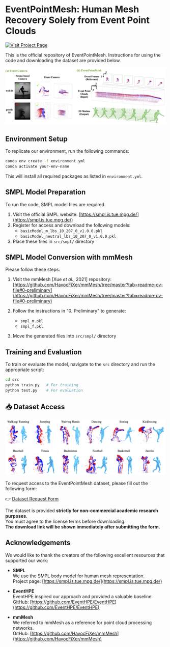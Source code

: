 # EventPointMesh: Human Mesh Recovery Solely from Event Point Clouds

[![Visit Project Page](https://img.shields.io/badge/Project%20Page-Visit%20Here-blue)](https://ryosukehori.github.io/EPM_ProjectPage/)

This is the official repository of EventPointMesh. Instructions for using the code and downloading the dataset are provided below.

![Teaser Image](imgs/Fig1.png)


## Environment Setup

To replicate our environment, run the following commands:

```bash
conda env create -f environment.yml
conda activate your-env-name
```

This will install all required packages as listed in `environment.yml`.



## SMPL Model Preparation

To run the code, SMPL model files are required.

1. Visit the official SMPL website: [https://smpl.is.tue.mpg.de/](https://smpl.is.tue.mpg.de/)
2. Register for access and download the following models:
   - `basicModel_m_lbs_10_207_0_v1.0.0.pkl`
   - `basicModel_neutral_lbs_10_207_0_v1.0.0.pkl`
3. Place these files in `src/smpl/` directory


## SMPL Model Conversion with mmMesh

Please follow these steps:

1. Visit the mmMesh [Xue *et al.*, 2021] repository:  
   [https://github.com/HavocFiXer/mmMesh/tree/master?tab=readme-ov-file#0-preliminary](https://github.com/HavocFiXer/mmMesh/tree/master?tab=readme-ov-file#0-preliminary)

2. Follow the instructions in "0. Preliminary" to generate:
   - `smpl_m.pkl`
   - `smpl_f.pkl`

3. Move the generated files into `src/smpl/` directory


## Training and Evaluation

To train or evaluate the model, navigate to the `src` directory and run the appropriate script:

```bash
cd src
python train.py   # For training
python test.py    # For evaluation
```

## 📥 Dataset Access
![Dataset Image](imgs/Fig4.png)

To request access to the EventPointMesh dataset, please fill out the following form:

👉 [Dataset Request Form](https://docs.google.com/forms/d/e/1FAIpQLSeWXSuuvF7pavsbHEDvNA9qFoqh2BtE8X0xqBNg2hjOYAfq0A/viewform?usp=header)

The dataset is provided **strictly for non-commercial academic research purposes**.  
You must agree to the license terms before downloading.  
**The download link will be shown immediately after submitting the form.**



## Acknowledgements

We would like to thank the creators of the following excellent resources that supported our work:

- **SMPL**  
  We use the SMPL body model for human mesh representation.  
  Project page: [https://smpl.is.tue.mpg.de/](https://smpl.is.tue.mpg.de/)

- **EventHPE**  
  EventHPE inspired our approach and provided a valuable baseline.  
  GitHub: [https://github.com/EventHPE/EventHPE](https://github.com/EventHPE/EventHPE)

- **mmMesh**  
  We referred to mmMesh as a reference for point cloud processing networks.  
  GitHub: [https://github.com/HavocFiXer/mmMesh](https://github.com/HavocFiXer/mmMesh)
